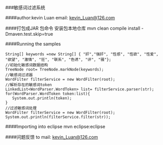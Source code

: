 
###敏感词过滤系统

####author:kevin Luan
    email: kevin_Luan@126.com

####打包成JAR 包命令
    安装包本地仓库
    mvn clean compile install -Dmaven.test.skip=true

####Running the samples

	String[] keywords =new String[] { "奸","强奸", "性感", "性欲", "性爱", "欲望", "激情", "狂", "联系", "色诱", "评", "骚"};
	//初始化敏感词数据结构
	TreeNode root= TreeNode.markNode(keywords);
	//敏感词过滤器
    WordFilter filterService = new WordFilter(root);
    //解析存在的敏感词token
	LinkedList<WordParser.WordToken> list= filterService.parser(str);
    for(WordParser.WordToken token:list){
       System.out.println(token);
    }
	//过滤敏感词处理
    WordFilter filterService = new WordFilter(root);
    System.out.println(filterService.filter(str));


####Importing into eclipse
    mvn eclipse:eclipse
	
####问题反馈
    to mail: kevin_Luan@126.com
    

